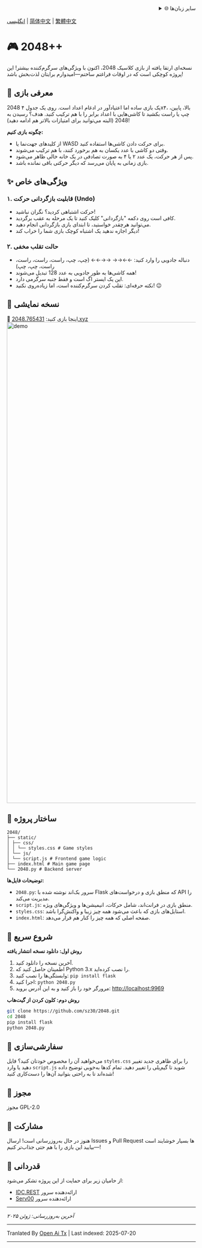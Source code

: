 <div align="right">
  <details>
    <summary >🌐 سایر زبان‌ها</summary>
    <div>
      <div align="center">
        <a href="https://openaitx.github.io/view.html?user=sz30&project=2048-magic&lang=ja">日本語</a>
        | <a href="https://openaitx.github.io/view.html?user=sz30&project=2048-magic&lang=ko">한국어</a>
        | <a href="https://openaitx.github.io/view.html?user=sz30&project=2048-magic&lang=hi">हिन्दी</a>
        | <a href="https://openaitx.github.io/view.html?user=sz30&project=2048-magic&lang=th">ไทย</a>
        | <a href="https://openaitx.github.io/view.html?user=sz30&project=2048-magic&lang=fr">Français</a>
        | <a href="https://openaitx.github.io/view.html?user=sz30&project=2048-magic&lang=de">Deutsch</a>
        | <a href="https://openaitx.github.io/view.html?user=sz30&project=2048-magic&lang=es">Español</a>
        | <a href="https://openaitx.github.io/view.html?user=sz30&project=2048-magic&lang=it">Itapano</a>
        | <a href="https://openaitx.github.io/view.html?user=sz30&project=2048-magic&lang=ru">Русский</a>
        | <a href="https://openaitx.github.io/view.html?user=sz30&project=2048-magic&lang=pt">Português</a>
        | <a href="https://openaitx.github.io/view.html?user=sz30&project=2048-magic&lang=nl">Nederlands</a>
        | <a href="https://openaitx.github.io/view.html?user=sz30&project=2048-magic&lang=pl">Polski</a>
        | <a href="https://openaitx.github.io/view.html?user=sz30&project=2048-magic&lang=ar">العربية</a>
        | <a href="https://openaitx.github.io/view.html?user=sz30&project=2048-magic&lang=fa">فارسی</a>
        | <a href="https://openaitx.github.io/view.html?user=sz30&project=2048-magic&lang=tr">Türkçe</a>
        | <a href="https://openaitx.github.io/view.html?user=sz30&project=2048-magic&lang=vi">Tiếng Việt</a>
        | <a href="https://openaitx.github.io/view.html?user=sz30&project=2048-magic&lang=id">Bahasa Indonesia</a>
      </div>
    </div>
  </details>
</div>


[انگلیسی](https://raw.githubusercontent.com/sz30/2048-magic/main/README.md) | [简体中文](https://raw.githubusercontent.com/sz30/2048-magic/main/README.zh-CN.md) | [繁體中文](https://raw.githubusercontent.com/sz30/2048-magic/main/README.zh-TW.md)

# 🎮 2048++

نسخه‌ای ارتقا یافته از بازی کلاسیک 2048، اکنون با ویژگی‌های سرگرم‌کننده بیشتر! این پروژه کوچکی است که در اوقات فراغتم ساختم—امیدوارم برایتان لذت‌بخش باشد!

## 🎯 معرفی بازی

2048 یک بازی ساده اما اعتیادآور در ادغام اعداد است. روی یک جدول ۴x۴، بالا، پایین، چپ یا راست بکشید تا کاشی‌هایی با اعداد برابر را با هم ترکیب کنید. هدف؟ رسیدن به 2048 (البته می‌توانید برای امتیازات بالاتر هم ادامه دهید)!

**چگونه بازی کنیم:**
- از کلیدهای جهت‌نما یا WASD برای حرکت دادن کاشی‌ها استفاده کنید.
- وقتی دو کاشی با عدد یکسان به هم برخورد کنند، با هم ترکیب می‌شوند.
- پس از هر حرکت، یک عدد ۲ یا ۴ به صورت تصادفی در یک خانه خالی ظاهر می‌شود.
- بازی زمانی به پایان می‌رسد که دیگر حرکتی باقی نمانده باشد.

## ✨ ویژگی‌های خاص

### ۱. قابلیت بازگردانی حرکت (Undo)
- حرکت اشتباهی کردید؟ نگران نباشید!
- کافی است روی دکمه "بازگردانی" کلیک کنید تا یک مرحله به عقب برگردید.
- می‌توانید هرچقدر خواستید، تا ابتدای بازی بازگردانی انجام دهید.
- دیگر اجازه ندهید یک اشتباه کوچک بازی شما را خراب کند!

### ۲. حالت تقلب مخفی
- دنباله جادویی را وارد کنید: ←←→→ →→←← (چپ، چپ، راست، راست، راست، راست، چپ، چپ)
- همه کاشی‌ها به طور جادویی به عدد 128 تبدیل می‌شوند!
- این یک ایستر اگ است و فقط جنبه سرگرمی دارد.
- نکته حرفه‌ای: تقلب کردن سرگرم‌کننده است، اما زیاده‌روی نکنید! 😉

## 🎯 نسخه نمایشی

🎯 اینجا بازی کنید: [2048.765431.xyz](https://2048.765431.xyz/)
<img width="1279" alt="demo" src="https://github.com/user-attachments/assets/0df2c956-b6d9-4371-a916-f6ac3ae642be" />



## 📁 ساختار پروژه
```
2048/
├── static/
│ ├── css/
│ │ └── styles.css # Game styles
│ └── js/
│ └── script.js # Frontend game logic
├── index.html # Main game page
└── 2048.py # Backend server
```
**توضیحات فایل‌ها:**
- `2048.py`: سرور بک‌اند نوشته شده با Flask که منطق بازی و درخواست‌های API را مدیریت می‌کند.
- `script.js`: منطق بازی در فرانت‌اند، شامل حرکات، انیمیشن‌ها و ویژگی‌های ویژه.
- `styles.css`: استایل‌های بازی که باعث می‌شود همه چیز زیبا و واکنش‌گرا باشد.
- `index.html`: صفحه اصلی که همه چیز را کنار هم قرار می‌دهد.

## 🚀 شروع سریع

**روش اول: دانلود نسخه انتشار یافته**
1. آخرین نسخه را دانلود کنید.
2. اطمینان حاصل کنید که Python 3.x را نصب کرده‌اید.
3. وابستگی‌ها را نصب کنید: `pip install flask`
4. اجرا کنید: `python 2048.py`
5. مرورگر خود را باز کنید و به این آدرس بروید: [http://localhost:9969](http://localhost:9969)

**روش دوم: کلون کردن از گیت‌هاب**
```bash
git clone https://github.com/sz30/2048.git
cd 2048
pip install flask
python 2048.py
```
## 🎨 سفارشی‌سازی

می‌خواهید آن را مخصوص خودتان کنید؟ فایل `styles.css` را برای ظاهری جدید تغییر دهید یا وارد `script.js` شوید تا گیم‌پلی را تغییر دهید. تمام کدها به‌خوبی توضیح داده شده‌اند تا به راحتی بتوانید آن‌ها را دست‌کاری کنید!

## 📝 مجوز

مجوز GPL-2.0

## 🤝 مشارکت

هنوز در حال به‌روزرسانی است! ارسال Issues و Pull Request ها بسیار خوشایند است—بیایید این بازی را با هم حتی جذاب‌تر کنیم!


## 🙏 قدردانی

از حامیان زیر برای حمایت از این پروژه تشکر می‌شود:
- [IDC.REST](https://idc.rest/) ارائه‌دهنده سرور
- [Serv00](https://www.serv00.com/) ارائه‌دهنده سرور

---
_آخرین به‌روزرسانی: ژوئن ۲۰۲۵_



---

Tranlated By [Open Ai Tx](https://github.com/OpenAiTx/OpenAiTx) | Last indexed: 2025-07-20

---